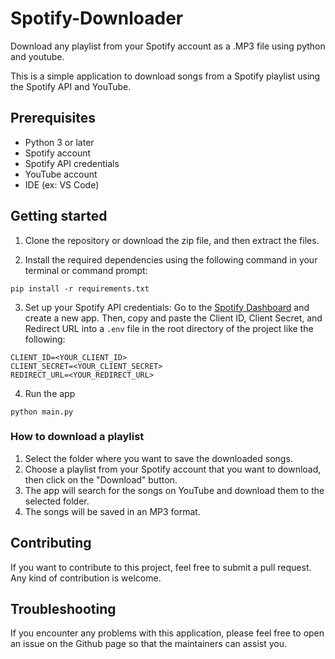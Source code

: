 # Spotify-Downloader
Download any playlist from your Spotify account as a .MP3 file using python and youtube.

This is a simple application to download songs from a Spotify playlist using the Spotify API and YouTube.

## Prerequisites
- Python 3 or later
- Spotify account
- Spotify API credentials
- YouTube account
- IDE (ex: VS Code)

## Getting started

1. Clone the repository or download the zip file, and then extract the files.

2. Install the required dependencies using the following command in your terminal or command prompt:

```
pip install -r requirements.txt
```

3. Set up your Spotify API credentials: Go to the [Spotify Dashboard](https://developer.spotify.com/dashboard/) and create a new app. Then, copy and paste the Client ID, Client Secret, and Redirect URL into a `.env` file in the root directory of the project like the following:

```
CLIENT_ID=<YOUR_CLIENT_ID>
CLIENT_SECRET=<YOUR_CLIENT_SECRET>
REDIRECT_URL=<YOUR_REDIRECT_URL>
```

4. Run the app

```
python main.py
```

### How to download a playlist

1. Select the folder where you want to save the downloaded songs.
2. Choose a playlist from your Spotify account that you want to download, then click on the "Download" button.
3. The app will search for the songs on YouTube and download them to the selected folder.
4. The songs will be saved in an MP3 format.

## Contributing

If you want to contribute to this project, feel free to submit a pull request. Any kind of contribution is welcome.

## Troubleshooting

If you encounter any problems with this application, please feel free to open an issue on the Github page so that the maintainers can assist you.
